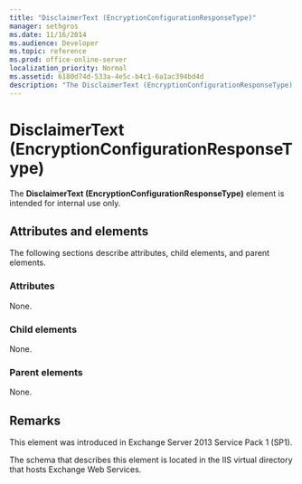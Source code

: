 ```yaml
---
title: "DisclaimerText (EncryptionConfigurationResponseType)"
manager: sethgros
ms.date: 11/16/2014
ms.audience: Developer
ms.topic: reference
ms.prod: office-online-server
localization_priority: Normal
ms.assetid: 6180d74d-533a-4e5c-b4c1-6a1ac394bd4d
description: "The DisclaimerText (EncryptionConfigurationResponseType) element is intended for internal use only."
---
```


# DisclaimerText (EncryptionConfigurationResponseType)

The **DisclaimerText (EncryptionConfigurationResponseType)** element is intended for internal use only. 

## Attributes and elements

The following sections describe attributes, child elements, and parent elements.
  
### Attributes

None.
  
### Child elements

None.
  
### Parent elements

None.
  
## Remarks

This element was introduced in Exchange Server 2013 Service Pack 1 (SP1).
  
The schema that describes this element is located in the IIS virtual directory that hosts Exchange Web Services.
  

